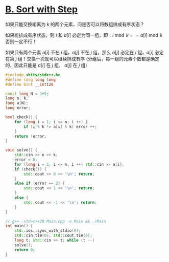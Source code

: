 # [B. Sort with Step](https://codeforces.com/problemset/problem/1823/B)

如果只能交换距离为 $k$ 的两个元素，问是否可以将数组排成有序状态？

如果能排成有序状态，则 $i$ 和 $a[i]$ 必定为同一组，即：$i \bmod k == a[i] \bmod k$ 否则一定不行！

如果只有两个元素 $a[i]$ 不在 $i$ 组，$a[j]$ 不在 $j$ 组，那么 $a[j]$ 必定在 $i$ 组，$a[i]$ 必定在第 $j$ 组！交换一次就可以继续排成有序 (分组后，每一组的元素个数都是确定的，因此只能是 $a[i]$ 在 $j$ 组， $a[j]$ 在 $j$ 组)

```cpp
#include <bits/stdc++.h>
#define long long long
#define bint __int128

const long N = 3e5;
long n, k;
long a[N];
long error;

bool check() {
    for (long i = 1; i <= n; i ++) {
        if (i % k != a[i] % k) error ++;
    }
    return !error;
}

void solve() {
    std::cin >> n >> k;
    error = 0;
    for (long i = 1; i <= n; i ++) std::cin >> a[i];
    if (check()) {
        std::cout << 0 << '\n'; return;
    }
    else if (error == 2) {
        std::cout << 1 << '\n'; return;
    }
    else {
        std::cout << -1 << '\n'; return;
    }
}

// g++ -std=c++20 Main.cpp -o Main && ./Main
int main() {
    std::ios::sync_with_stdio(0);
    std::cin.tie(0); std::cout.tie(0);
    long t; std::cin >> t; while (t --)
    solve();
    return 0;
}

```